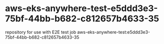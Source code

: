 # aws-eks-anywhere-test-e5ddd3e3-75bf-44bb-b682-c812657b4633-35
repository for use with E2E test job aws-eks-anywhere-test:e5ddd3e3-75bf-44bb-b682-c812657b4633-35
